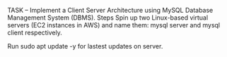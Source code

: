 TASK – Implement a Client Server Architecture using MySQL Database Management System (DBMS).
Steps
Spin up two Linux-based virtual servers (EC2 instances in AWS) and name them: mysql server and mysql client respectively.

Run sudo apt update -y for lastest updates on server.
